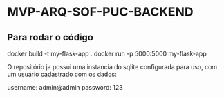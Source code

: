 # MVP-ARQ-SOF-PUC-BACKEND

## Para rodar o código

docker build -t my-flask-app .
docker run -p 5000:5000 my-flask-app

O repositório ja possui uma instancia do sqlite configurada para uso, com um usuário cadastrado com os dados:

username: admin@admin
password: 123
